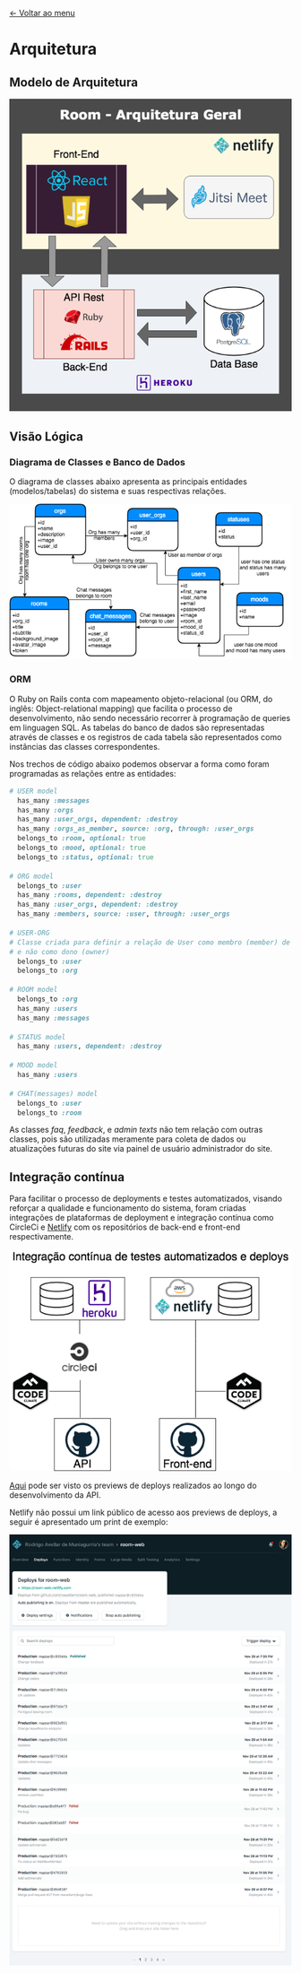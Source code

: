 [<- Voltar ao menu](/README.md#artefatos-do-projeto)


# Arquitetura

## Modelo de Arquitetura

![Arquitetura da Solu&#xE7;&#xE3;o](../.gitbook/assets/visao_geral_do_sistema.png)

## Visão Lógica

### Diagrama de Classes e Banco de Dados

O diagrama de classes abaixo apresenta as principais entidades \(modelos/tabelas\) do sistema e suas respectivas relações.

![Diagrama de classes](../.gitbook/assets/diagrama_er.png)

### ORM

O Ruby on Rails conta com mapeamento objeto-relacional \(ou ORM, do inglês: Object-relational mapping\) que facilita o processo de desenvolvimento, não sendo necessário recorrer à programação de queries em linguagen SQL. As tabelas do banco de dados são representadas através de classes e os registros de cada tabela são representados como instâncias das classes correspondentes.

Nos trechos de código abaixo podemos observar a forma como foram programadas as relações entre as entidades:

```ruby
# USER model
  has_many :messages
  has_many :orgs
  has_many :user_orgs, dependent: :destroy
  has_many :orgs_as_member, source: :org, through: :user_orgs
  belongs_to :room, optional: true
  belongs_to :mood, optional: true
  belongs_to :status, optional: true

# ORG model
  belongs_to :user
  has_many :rooms, dependent: :destroy
  has_many :user_orgs, dependent: :destroy
  has_many :members, source: :user, through: :user_orgs

# USER-ORG
# Classe criada para definir a relação de User como membro (member) de uma Org 
# e não como dono (owner)
  belongs_to :user
  belongs_to :org

# ROOM model
  belongs_to :org
  has_many :users
  has_many :messages

# STATUS model
  has_many :users, dependent: :destroy

# MOOD model
  has_many :users

# CHAT(messages) model
  belongs_to :user
  belongs_to :room
```

As classes _faq_, _feedback_, e _admin texts_ não tem relação com outras classes, pois são utilizadas meramente para coleta de dados ou atualizações futuras do site via painel de usuário administrador do site.

## Integração contínua

Para facilitar o processo de deployments e testes automatizados, visando reforçar a qualidade e funcionamento do sistema, foram criadas integrações de plataformas de deployment e integração contínua como CircleCi e [Netlify](https://www.netlify.com/) com os repositórios de back-end e front-end respectivamente.

![Integra&#xE7;&#xE3;o cont&#xED;nua](../.gitbook/assets/integracao_continua.png)

[Aqui](https://circleci.com/gh/roavellarm/room-api) pode ser visto os previews de deploys realizados ao longo do desenvolvimento da API.

Netlify não possui um link público de acesso aos previews de deploys, a seguir é apresentado um print de exemplo:

![Netlify deployment preview](../.gitbook/assets/netlify_deployment_preview.png)

